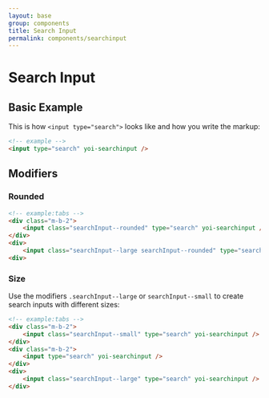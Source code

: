 ```yaml
---
layout: base
group: components
title: Search Input
permalink: components/searchinput
---
```


# Search Input

## Basic Example

This is how `<input type="search">` looks like and how you write the markup:

```html
<!-- example -->
<input type="search" yoi-searchinput />
```

## Modifiers

### Rounded

```html
<!-- example:tabs -->
<div class="m-b-2">
    <input class="searchInput--rounded" type="search" yoi-searchinput />
</div>
<div>
    <input class="searchInput--large searchInput--rounded" type="search" yoi-searchinput />
<div>
```

### Size

Use the modifiers `.searchInput--large` or `searchInput--small` to create search inputs with different sizes:

```html
<!-- example:tabs -->
<div class="m-b-2">
    <input class="searchInput--small" type="search" yoi-searchinput />
</div>
<div class="m-b-2">
    <input type="search" yoi-searchinput />
</div>
<div>
    <input class="searchInput--large" type="search" yoi-searchinput />
</div>
```